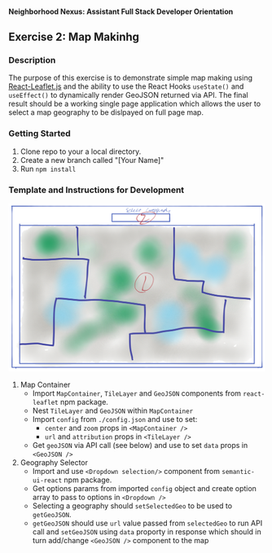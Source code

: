 #### Neighborhood Nexus: Assistant Full Stack Developer Orientation
## Exercise 2: Map Makinhg

### Description
The purpose of this exercise is to demonstrate simple map making using [React-Leaflet.js](https://react-leaflet.js.org/)  and the ability to use the React Hooks ```useState()``` and ```useEffect()``` to dynamically render GeoJSON returned via API.  The final result should be a working single page application which allows the user to select a map geography to be dislpayed on full page map.

### Getting Started
1. Clone repo to your a local directory.
2. Create a new branch called "[Your Name]"
3. Run ```npm install```
 
### Template and Instructions for Development
![template image](./template/template.png)
1. Map Container 
    * Import ```MapContainer```,  ```TileLayer``` and ```GeoJSON``` components from ```react-leaflet``` npm package.
    * Nest  ```TileLayer``` and ```GeoJSON``` within  ```MapContainer```
    * Import ```config``` from  ```./config.json``` and use to set:
      * ```center``` and ```zoom``` props in ```<MapContainer />```
      * ```url``` and ```attribution``` props in ```<TileLayer />```
    * Get ```geoJSON``` via API call (see below) and use to set ```data``` props in ```<GeoJSON />```
2. Geography Selector
     * Import and use ```<Dropdown selection/>``` component from ```semantic-ui-react``` npm package.
     * Get options params from imported ```config``` object and create option array to pass to options in ```<Dropdown />```
     * Selecting a geography should ```setSelectedGeo``` to be used to ```getGeoJSON```.
     *  ```getGeoJSON``` should use ```url``` value passed from ```selectedGeo``` to run API call and ```setGeoJSON``` using ```data``` proporty in response which should in turn add/change ```<GeoJSON />``` component to the map


